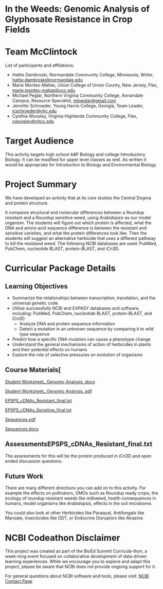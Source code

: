 # In the Weeds: Genomic Analysis of Glyphosate Resistance in Crop Fields

# Team McClintock

List of participants and affiliations:

- Hattie Dambroski, Normandale Community College, Minnesota, Writer, hattie.dambroski@normandale.edu
- Marie Montes-Matias, Union College of Union County, New Jersey, Flex, marie.montes-matias@ucc.edu
- Michael Peglar, Northern Virginia Community College, Annandale Campus, Resource Specialist, mtpeglar@gmail.com
- Jennifer Schroeder, Young Harris College, Georgia, Team Leader, jcschroeder@yhc.edu
- Cynthia Woosley,  Virginia Highlands Community College, Flex, cwoosley@vhcc.edu

# Target Audience
This activity targets high school A&P Biology and college Introductory Biology. It can be modified for upper level classes as well.  As written it would be appropriate for Introduction to Biology and Environmental Biology. 

# Project Summary
We have developed an activity that at its core studies the Central Dogma and protein structure.

It compares structural and molecular differences between a Roundup resistant and a Roundup sensitive weed, using _Arabidopsis_ as our model organism.  The students will figure out which protein is affected, what the DNA and amino acid sequence difference is between the resistant and sensitive varieties, and what the protein differences look like.  Then the students will suggest an alternative herbicide that uses a different pathway to kill the resistand weed.  The following NCBI databases are used: PubMed, PubChem, nucleotide BLAST, protein-BLAST, and iCn3D.




# Curricular Package Details


## Learning Objectives
- Summarize the relationships between transcription, translation, and the universal genetic code 
- Utilize successfully NCBI and EXPASY databases and software, including: PubMed, PubChem, nucleotide BLAST, protein-BLAST, and iCn3D
  - Analyze DNA and protein sequence information  
  - Detect a mutation in an unknown sequence by comparing it to wild type sequence
- Predict how a specific DNA mutation can cause a phenotype change
- Understand the general mechanisms of action of herbicides in plants and their potential effects on humans
- Explore the role of selective pressures on evolution of organisms


## Course Materials[
[Student Worksheet_ Genomic Analysis .docx](https://github.com/NCBI-Codeathons/bioed-2024-team-mcclintock/blob/main/curriculum_materials/Student%20Worksheet_%20Genomic%20Analysis%20.docx)

[Student Worksheet_ Genomic Analysis .pdf](https://github.com/NCBI-Codeathons/bioed-2024-team-mcclintock/blob/main/curriculum_materials/Student%20Worksheet_%20Genomic%20Analysis%20.pdf)

[EPSPS_cDNAs_Resistant_final.txt](https://github.com/NCBI-Codeathons/bioed-2024-team-mcclintock/blob/main/curriculum_materials/EPSPS_cDNAs_Resistant_final.txt)

[EPSPS_cDNAs_Sensitive_final.txt](https://github.com/NCBI-Codeathons/bioed-2024-team-mcclintock/blob/main/curriculum_materials/EPSPS_cDNAs_Sensitive_final.txt)

[Sequences.pdf](https://github.com/NCBI-Codeathons/bioed-2024-team-mcclintock/blob/main/curriculum_materials/Sequences.pdf)

[Sepuences.docx](https://github.com/NCBI-Codeathons/bioed-2024-team-mcclintock/blob/main/curriculum_materials/Sequences.docx)

## AssessmentsEPSPS_cDNAs_Resistant_final.txt
The assessments for this will be the protein produced in iCn3D and open ended discussion questions.

## Future Work
There are many different directions you can add on to this activity. For example the effects on pollinators, GMOs such as Roundup ready crops, the ecology of roundup resistant weeds like milkweed, health consequences in humans, model organisms like _Arabidopsis_, effects in the soil micobiome.  

You could also look at other Herbicides like Paraquat, Antifungals like Manzate, Insecticides like DDT, or Endocrine Disruptors like Atrazine.

# NCBI Codeathon Disclaimer
This project was created as part of the BioEd Summit Curricula-thon, a week-long event focused on collaborative development of data-driven learning experiences. While we encourage you to explore and adapt this project, please be aware that NCBI does not provide ongoing support for it.

For general questions about NCBI software and tools, please visit: [NCBI Contact Page](https://www.ncbi.nlm.nih.gov/home/about/contact/)

